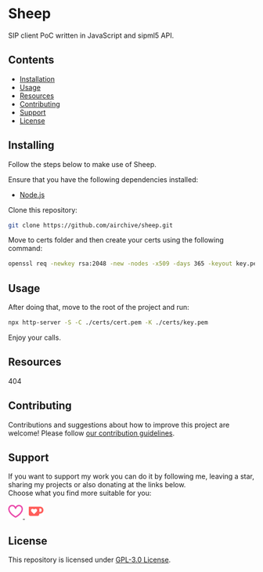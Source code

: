 # Sheep
SIP client PoC written in JavaScript and sipml5 API.

## Contents
- [Installation](#installation)
- [Usage](#usage)
- [Resources](#resources)
- [Contributing](#contributing)
- [Support](#support)
- [License](#license)

## Installing
Follow the steps below to make use of Sheep.

Ensure that you have the following dependencies installed:
- [Node.js](https://nodejs.org/en/)

Clone this repository:
```bash
git clone https://github.com/airchive/sheep.git
```

Move to certs folder and then create your certs using the following command:
```bash
openssl req -newkey rsa:2048 -new -nodes -x509 -days 365 -keyout key.pem -out cert.pem
```

## Usage
After doing that, move to the root of the project and run:
```bash
npx http-server -S -C ./certs/cert.pem -K ./certs/key.pem
```

Enjoy your calls.

## Resources
404

## Contributing
Contributions and suggestions about how to improve this project are welcome!
Please follow [our contribution guidelines](https://github.com/airchive/sheep/blob/main/CONTRIBUTING.md).

## Support
If you want to support my work you can do it by following me, leaving a star, sharing my projects or also donating at the links below.  
Choose what you find more suitable for you:  

<a href="https://sponsor.airscript.it" target="blank">
  <img src="https://raw.githubusercontent.com/airchive/assets/main/images/github-sponsors.svg" alt="GitHub Sponsors" width="30px" />
</a>&nbsp;
<a href="https://kofi.airscript.it" target="blank">
  <img src="https://raw.githubusercontent.com/airchive/assets/main/images/kofi.svg" alt="Kofi" width="30px" />
</a>

## License  
This repository is licensed under [GPL-3.0 License](https://github.com/airchive/sheep/blob/main/LICENSE).

